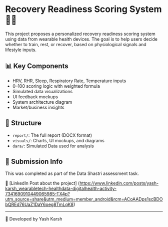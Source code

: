# Recovery Readiness Scoring System 🧠📱

This project proposes a personalized recovery readiness scoring system using data from wearable health devices. The goal is to help users decide whether to train, rest, or recover, based on physiological signals and lifestyle inputs.

## 📊 Key Components
- HRV, RHR, Sleep, Respiratory Rate, Temperature inputs
- 0–100 scoring logic with weighted formula
- Simulated data visualizations
- UI feedback mockups
- System architecture diagram
- Market/business insights

## 📁 Structure
- `report/`: The full report (DOCX format)
- `visuals/`: Charts, UI mockups, and diagrams
- `dara/`: Simulated Data used for analysis 

## 📌 Submission Info
This was completed as part of the Data Shastri assessment task.

🔗 [LinkedIn Post about the project]
(https://www.linkedin.com/posts/yash-karsh_wearabletech-healthdata-digitalhealth-activity-7341690910449065985-TX4p?utm_source=share&utm_medium=member_android&rcm=ACoAADps1scBDObQREd76UaZ1DaY6oeg8TmLqK8)

---

👤 Developed by Yash Karsh 
